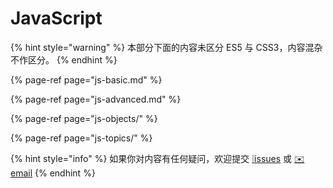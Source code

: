 # JavaScript

{% hint style="warning" %}
本部分下面的内容未区分 ES5 与 CSS3，内容混杂不作区分。
{% endhint %}

{% page-ref page="js-basic.md" %}

{% page-ref page="js-advanced.md" %}

{% page-ref page="js-objects/" %}

{% page-ref page="js-topics/" %}

{% hint style="info" %}
如果你对内容有任何疑问，欢迎提交 [❕issues](https://github.com/MrEnvision/Front-end_learning_notes/issues) 或 [ ✉️ email](mailto:EnvisionShen@gmail.com)
{% endhint %}



